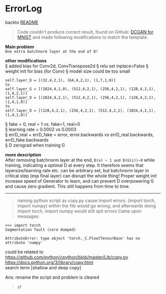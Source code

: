 # ErrorLog

backto [README](README.md)

> Code couldn't produce correct result, found on Github: [DCGAN for MNIST](https://github.com/togheppi/DCGAN/blob/master/MNIST_DCGAN_pytorch.py) and made following modifications to match the template. 

**Main problem**   
```One extra batchnorm layer at the end of D!```

**other modifications**  
§ added bias for Conv2d, ConvTranspose2d § relu set inplace=False
§ weight init for bias (for Conv)
§ model size could be too small
```self.layer_G = [(64,7,1,0), (32,4,2,1), (1,4,2,1)]
self.layer_D = [(32,4,2,1), (64,4,2,1), (1,7,1,0)]
to 
self.layer_G = [(1024,4,1,0), (512,4,2,1), (256,4,2,1), (128,4,2,1), (1,4,2,1)]
self.layer_D = [(1024,4,2,1), (512,4,2,1), (256,4,2,1), (128,4,2,1), (1,4,1,0)]
to
self.layer_D = [(128,4,2,1), (256,4,2,1), (512,4,2,1), (1024,4,2,1), (1,4,1,0)]
```   
§ fake = 0, real = 1 vs. fake=1, real=0   
§ learning rate = 0.0002 vs 0.0003   
§ errD_real + errD_fake = error, error.backwards vs errD_real.backwards, errD_fake.backwards   
§ D zerograd when training G   

**more description**  
After removing batchnorm layer at the end, `D(x) ~ 1 and D(G(z))~0` while training, indicating a optimal D at every step. It therefore seems that layersize/learning rate etc. can be arbitrary set, but batchnorm layer in critical step (esp final layer) can disrupt the whole thing!
Proper weight init increase speed of Generator to learn, and can prevent D overpowering G and cause zero gradient. This still happens from time to time.

---

> naming python script as copy.py cause import errors. (import torch, import numpy) within the file would go wrong, and afterwards doing import torch, import numpy would still spit errors
Came upon messages:
```
>>> import torch   
Segmentation fault (core dumped)

AttributeError: type object 'torch._C.FloatTensorBase' has no attribute 'numpy' 
```
could be related to   
https://github.com/python/cpython/blob/master/Lib/copy.py  
https://docs.python.org/3/library/copy.html  
search term [shallow and deep copy]

Ans: rename the script and problem is cleared

> sf